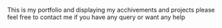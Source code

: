 This is my portfolio and displaying my acchivements and projects please feel free to contact me if you have any query or want any help
